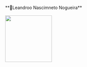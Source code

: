 <br>
**📌Leandroo Nascimneto Nogueira**
<br>
<br>
<div>
  <a href="https://github.com/Le4ndroo>
  <img height="150em" src="https://github-readme-stats.vercel.app/api?username=Le4ndroo&show_icons=true&theme=dracula&include_all_commits=true&count_private=true"/>
  <img height="150em" src="https://github-readme-stats.vercel.app/api/top-langs/?username=Le4ndroo&layout=compact&langs_count=7&theme=dracula"/>
</div>

